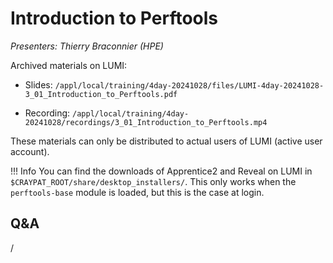 # Introduction to Perftools

*Presenters: Thierry Braconnier (HPE)*

<!--
Course materials will be provided during and after the course.
-->

<!--
Temporary location of materials (for the lifetime of the training project):

-   Slides: `/project/project_465001362/Slides/HPE/09_introduction_to_perftools.pdf`
-->

Archived materials on LUMI:

-   Slides: `/appl/local/training/4day-20241028/files/LUMI-4day-20241028-3_01_Introduction_to_Perftools.pdf`

-   Recording: `/appl/local/training/4day-20241028/recordings/3_01_Introduction_to_Perftools.mp4`

These materials can only be distributed to actual users of LUMI (active user account).

!!! Info
    You can find the downloads of Apprentice2 and Reveal on LUMI in
    `$CRAYPAT_ROOT/share/desktop_installers/`. This only works when the
    `perftools-base` module is loaded, but this is the case at login.


## Q&A

/
